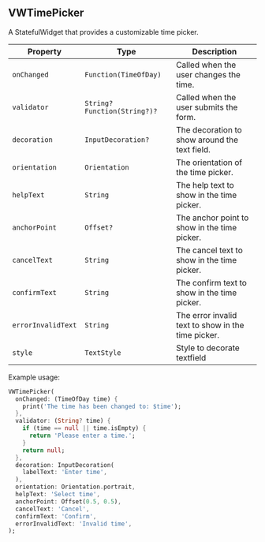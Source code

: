 ## VWTimePicker

A StatefulWidget that provides a customizable time picker.

| Property           | Type                         | Description                                        |
| ------------------ | ---------------------------- | -------------------------------------------------- |
| `onChanged`        | `Function(TimeOfDay)`        | Called when the user changes the time.             |
| `validator`        | `String? Function(String?)?` | Called when the user submits the form.             |
| `decoration`       | `InputDecoration?`           | The decoration to show around the text field.      |
| `orientation`      | `Orientation`                | The orientation of the time picker.                |
| `helpText`         | `String`                     | The help text to show in the time picker.          |
| `anchorPoint`      | `Offset?`                    | The anchor point to show in the time picker.       |
| `cancelText`       | `String`                     | The cancel text to show in the time picker.        |
| `confirmText`      | `String`                     | The confirm text to show in the time picker.       |
| `errorInvalidText` | `String`                     | The error invalid text to show in the time picker. |
| `style`            | `TextStyle`                  | Style to decorate textfield                        |

Example usage:

```dart
VWTimePicker(
  onChanged: (TimeOfDay time) {
    print('The time has been changed to: $time');
  },
  validator: (String? time) {
    if (time == null || time.isEmpty) {
      return 'Please enter a time.';
    }
    return null;
  },
  decoration: InputDecoration(
    labelText: 'Enter time',
  ),
  orientation: Orientation.portrait,
  helpText: 'Select time',
  anchorPoint: Offset(0.5, 0.5),
  cancelText: 'Cancel',
  confirmText: 'Confirm',
  errorInvalidText: 'Invalid time',
);
```
